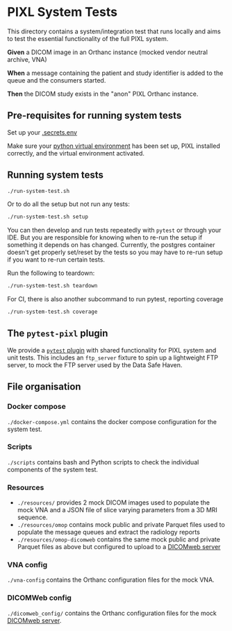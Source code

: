 # PIXL System Tests

This directory contains a system/integration test that runs locally and aims to test the essential
functionality of the full PIXL system.

**Given** a DICOM image in an Orthanc instance (mocked vendor neutral archive, VNA)

**When** a message containing the patient and study identifier is added to the queue and the
consumers started.

**Then** the DICOM study exists in the "anon" PIXL Orthanc instance.

## Pre-requisites for running system tests

Set up your [.secrets.env](/README.md#project-secrets)

Make sure your [python virtual environment](/docs/setup/developer.md) has been set up, PIXL installed correctly,
and the virtual environment activated.

## Running system tests

```bash
./run-system-test.sh
```

Or to do all the setup but not run any tests:
```bash
./run-system-test.sh setup
```

You can then develop and run tests repeatedly with `pytest` or through your IDE.
But you are responsible for knowing
when to re-run the setup if something it depends on has changed.
Currently, the postgres container doesn't get properly set/reset by the tests so you may have
to re-run setup if you want to re-run certain tests.

Run the following to teardown:
```bash
./run-system-test.sh teardown
```

For CI, there is also another subcommand to run pytest, reporting coverage
```bash
./run-system-test.sh coverage
```

## The `pytest-pixl` plugin

We provide a [`pytest` plugin](../pytest-pixl/README.md) with shared functionality for PIXL system
and unit tests. This includes an `ftp_server` fixture to spin up a lightweight FTP server,
to mock the FTP server used by the Data Safe Haven.

## File organisation

### Docker compose

`./docker-compose.yml` contains the docker compose configuration for the system test.

### Scripts

`./scripts` contains bash and Python scripts to check the individual components of the system test.

### Resources

-   `./resources/` provides 2 mock DICOM images used to populate the mock VNA
    and a JSON file of slice varying parameters from a 3D MRI sequence.
-   `./resources/omop` contains mock public and private Parquet files used to populate the message
    queues and extract the radiology reports
-  `./resources/omop-dicomweb` contains the same mock public and private Parquet files as above
but configured to upload to a [DICOMweb server](#dicomweb-config)

### VNA config

`./vna-config` contains the Orthanc configuration files for the mock VNA.

### DICOMWeb config

`./dicomweb_config/` contains the Orthanc configuration files for the mock [DICOMweb server](../docs/services/dicomweb-server.md).
